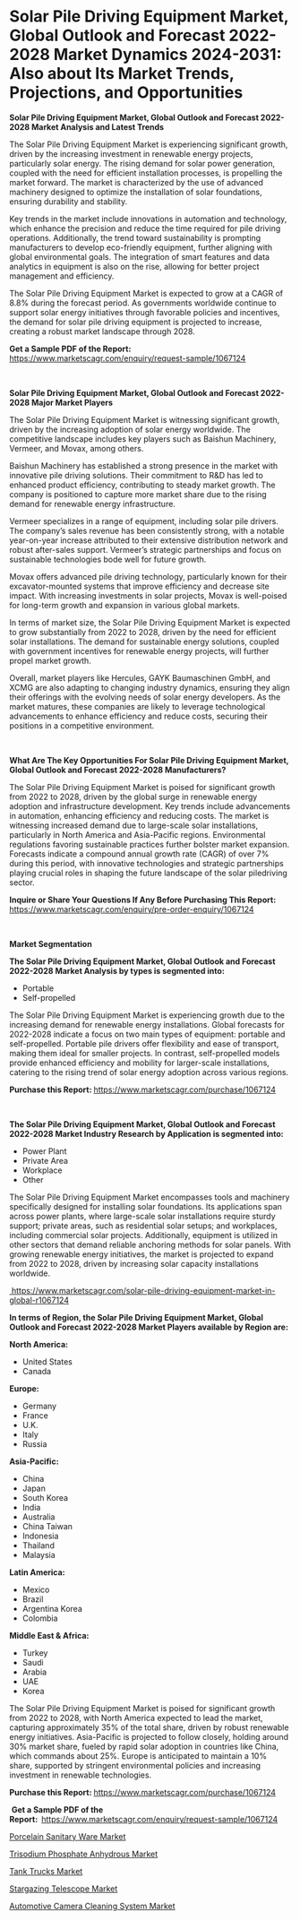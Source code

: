 <p><h1>Solar Pile Driving Equipment Market, Global Outlook and Forecast 2022-2028 Market Dynamics 2024-2031: Also about Its Market Trends, Projections, and Opportunities</h1></p><p><strong>Solar Pile Driving Equipment Market, Global Outlook and Forecast 2022-2028 Market Analysis and Latest Trends</strong></p>
<p><p>The Solar Pile Driving Equipment Market is experiencing significant growth, driven by the increasing investment in renewable energy projects, particularly solar energy. The rising demand for solar power generation, coupled with the need for efficient installation processes, is propelling the market forward. The market is characterized by the use of advanced machinery designed to optimize the installation of solar foundations, ensuring durability and stability.</p><p>Key trends in the market include innovations in automation and technology, which enhance the precision and reduce the time required for pile driving operations. Additionally, the trend toward sustainability is prompting manufacturers to develop eco-friendly equipment, further aligning with global environmental goals. The integration of smart features and data analytics in equipment is also on the rise, allowing for better project management and efficiency.</p><p>The Solar Pile Driving Equipment Market is expected to grow at a CAGR of 8.8% during the forecast period. As governments worldwide continue to support solar energy initiatives through favorable policies and incentives, the demand for solar pile driving equipment is projected to increase, creating a robust market landscape through 2028.</p></p>
<p><strong>Get a Sample PDF of the Report:&nbsp;</strong> <a href="https://www.marketscagr.com/enquiry/request-sample/1067124">https://www.marketscagr.com/enquiry/request-sample/1067124</a></p>
<p>&nbsp;</p>
<p><strong>Solar Pile Driving Equipment Market, Global Outlook and Forecast 2022-2028 Major Market Players</strong></p>
<p><p>The Solar Pile Driving Equipment Market is witnessing significant growth, driven by the increasing adoption of solar energy worldwide. The competitive landscape includes key players such as Baishun Machinery, Vermeer, and Movax, among others. </p><p>Baishun Machinery has established a strong presence in the market with innovative pile driving solutions. Their commitment to R&D has led to enhanced product efficiency, contributing to steady market growth. The company is positioned to capture more market share due to the rising demand for renewable energy infrastructure.</p><p>Vermeer specializes in a range of equipment, including solar pile drivers. The company’s sales revenue has been consistently strong, with a notable year-on-year increase attributed to their extensive distribution network and robust after-sales support. Vermeer’s strategic partnerships and focus on sustainable technologies bode well for future growth.</p><p>Movax offers advanced pile driving technology, particularly known for their excavator-mounted systems that improve efficiency and decrease site impact. With increasing investments in solar projects, Movax is well-poised for long-term growth and expansion in various global markets.</p><p>In terms of market size, the Solar Pile Driving Equipment Market is expected to grow substantially from 2022 to 2028, driven by the need for efficient solar installations. The demand for sustainable energy solutions, coupled with government incentives for renewable energy projects, will further propel market growth.</p><p>Overall, market players like Hercules, GAYK Baumaschinen GmbH, and XCMG are also adapting to changing industry dynamics, ensuring they align their offerings with the evolving needs of solar energy developers. As the market matures, these companies are likely to leverage technological advancements to enhance efficiency and reduce costs, securing their positions in a competitive environment.</p></p>
<p>&nbsp;</p>
<p><strong>What Are The Key Opportunities For Solar Pile Driving Equipment Market, Global Outlook and Forecast 2022-2028 Manufacturers?</strong></p>
<p><p>The Solar Pile Driving Equipment Market is poised for significant growth from 2022 to 2028, driven by the global surge in renewable energy adoption and infrastructure development. Key trends include advancements in automation, enhancing efficiency and reducing costs. The market is witnessing increased demand due to large-scale solar installations, particularly in North America and Asia-Pacific regions. Environmental regulations favoring sustainable practices further bolster market expansion. Forecasts indicate a compound annual growth rate (CAGR) of over 7% during this period, with innovative technologies and strategic partnerships playing crucial roles in shaping the future landscape of the solar piledriving sector.</p></p>
<p><strong>Inquire or Share Your Questions If Any Before Purchasing This Report:</strong> <a href="https://www.marketscagr.com/enquiry/pre-order-enquiry/1067124">https://www.marketscagr.com/enquiry/pre-order-enquiry/1067124</a></p>
<p>&nbsp;</p>
<p><strong>Market Segmentation</strong></p>
<p><strong>The Solar Pile Driving Equipment Market, Global Outlook and Forecast 2022-2028 Market Analysis by types is segmented into:</strong></p>
<p><ul><li>Portable</li><li>Self-propelled</li></ul></p>
<p><p>The Solar Pile Driving Equipment Market is experiencing growth due to the increasing demand for renewable energy installations. Global forecasts for 2022-2028 indicate a focus on two main types of equipment: portable and self-propelled. Portable pile drivers offer flexibility and ease of transport, making them ideal for smaller projects. In contrast, self-propelled models provide enhanced efficiency and mobility for larger-scale installations, catering to the rising trend of solar energy adoption across various regions.</p></p>
<p><strong>Purchase this Report:&nbsp;</strong><a href="https://www.marketscagr.com/purchase/1067124">https://www.marketscagr.com/purchase/1067124</a></p>
<p>&nbsp;</p>
<p><strong>The Solar Pile Driving Equipment Market, Global Outlook and Forecast 2022-2028 Market Industry Research by Application is segmented into:</strong></p>
<p><ul><li>Power Plant</li><li>Private Area</li><li>Workplace</li><li>Other</li></ul></p>
<p><p>The Solar Pile Driving Equipment Market encompasses tools and machinery specifically designed for installing solar foundations. Its applications span across power plants, where large-scale solar installations require sturdy support; private areas, such as residential solar setups; and workplaces, including commercial solar projects. Additionally, equipment is utilized in other sectors that demand reliable anchoring methods for solar panels. With growing renewable energy initiatives, the market is projected to expand from 2022 to 2028, driven by increasing solar capacity installations worldwide.</p></p>
<p><a href="https://www.marketscagr.com/solar-pile-driving-equipment-market-in-global-r1067124">&nbsp;https://www.marketscagr.com/solar-pile-driving-equipment-market-in-global-r1067124</a></p>
<p><strong>In terms of Region, the Solar Pile Driving Equipment Market, Global Outlook and Forecast 2022-2028 Market Players available by Region are:</strong></p>
<p>
    <p> <strong> North America: </strong>
        <ul>
            <li>United States</li>
            <li>Canada</li>
        </ul>
        </p> 
    <p> <strong> Europe: </strong>
        <ul>
            <li>Germany</li>
            <li>France</li>
            <li>U.K.</li>
            <li>Italy</li>
            <li>Russia</li>
        </ul>
        </p> 
    <p> <strong> Asia-Pacific: </strong>
        <ul>
            <li>China</li>
            <li>Japan</li>
            <li>South Korea</li>
            <li>India</li>
            <li>Australia</li>
            <li>China Taiwan</li>
            <li>Indonesia</li>
            <li>Thailand</li>
            <li>Malaysia</li>
        </ul>
        </p> 
    <p> <strong> Latin America: </strong>
        <ul>
            <li>Mexico</li>
            <li>Brazil</li>
            <li>Argentina Korea</li>
            <li>Colombia</li>
        </ul>
        </p> 
    <p> <strong> Middle East & Africa: </strong>
        <ul>
            <li>Turkey</li>
            <li>Saudi</li>
            <li>Arabia</li>
            <li>UAE</li>
            <li>Korea</li>
        </ul>
    </p>
    </p>
<p><p>The Solar Pile Driving Equipment Market is poised for significant growth from 2022 to 2028, with North America expected to lead the market, capturing approximately 35% of the total share, driven by robust renewable energy initiatives. Asia-Pacific is projected to follow closely, holding around 30% market share, fueled by rapid solar adoption in countries like China, which commands about 25%. Europe is anticipated to maintain a 10% share, supported by stringent environmental policies and increasing investment in renewable technologies.</p></p>
<p><strong>Purchase this Report: </strong><a href="https://www.marketscagr.com/purchase/1067124">https://www.marketscagr.com/purchase/1067124</a></p>
<p>&nbsp;<strong>Get a Sample PDF of the Report:&nbsp;&nbsp;</strong><a href="https://www.marketscagr.com/enquiry/request-sample/1067124">https://www.marketscagr.com/enquiry/request-sample/1067124</a></p>
<p><strong></strong></p>
<p><p><a href="https://medium.com/@williambatz1907/the-porcelain-sanitary-ware-market-prioritizes-cost-control-and-efficiency-enhancement-4719f0dd4815">Porcelain Sanitary Ware Market</a></p><p><a href="https://issuu.com/reportprime-2/docs/trisodium-phosphate-anhydrous-marke_448da1035410b8">Trisodium Phosphate Anhydrous Market</a></p><p><a href="https://www.linkedin.com/pulse/tank-trucks-market-trends-analysis-opportunities-challenges-ulnxc?trackingId=4%2B9WAWMARS22ZqvW2FrCCw%3D%3D">Tank Trucks Market</a></p><p><a href="https://medium.com/@williambatz1907/the-stargazing-telescope-market-report-analyzes-important-operational-and-performance-data-so-one-29596e040802">Stargazing Telescope Market</a></p><p><a href="https://www.linkedin.com/pulse/unlocking-growth-potential-market-strategic-analysis-automotive-hdgxc?trackingId=2heRld5xTcay3ZKE%2FDAYeA%3D%3D">Automotive Camera Cleaning System Market</a></p></p>